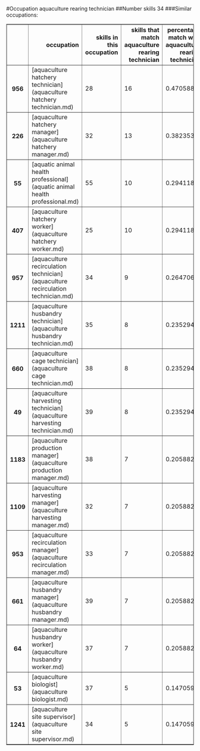#Occupation aquaculture rearing technician
##Number skills 34
###Similar occupations:
<table border="1" class="dataframe">
  <thead>
    <tr style="text-align: right;">
      <th></th>
      <th>occupation</th>
      <th>skills in this occupation</th>
      <th>skills that match aquaculture rearing technician</th>
      <th>percentage match with aquaculture rearing technician</th>
      <th>skills not in aquaculture rearing technician</th>
    </tr>
  </thead>
  <tbody>
    <tr>
      <th>956</th>
      <td>[aquaculture hatchery technician](aquaculture hatchery technician.md)</td>
      <td>28</td>
      <td>16</td>
      <td>0.470588</td>
      <td>12</td>
    </tr>
    <tr>
      <th>226</th>
      <td>[aquaculture hatchery manager](aquaculture hatchery manager.md)</td>
      <td>32</td>
      <td>13</td>
      <td>0.382353</td>
      <td>19</td>
    </tr>
    <tr>
      <th>55</th>
      <td>[aquatic animal health professional](aquatic animal health professional.md)</td>
      <td>55</td>
      <td>10</td>
      <td>0.294118</td>
      <td>45</td>
    </tr>
    <tr>
      <th>407</th>
      <td>[aquaculture hatchery worker](aquaculture hatchery worker.md)</td>
      <td>25</td>
      <td>10</td>
      <td>0.294118</td>
      <td>15</td>
    </tr>
    <tr>
      <th>957</th>
      <td>[aquaculture recirculation technician](aquaculture recirculation technician.md)</td>
      <td>34</td>
      <td>9</td>
      <td>0.264706</td>
      <td>25</td>
    </tr>
    <tr>
      <th>1211</th>
      <td>[aquaculture husbandry technician](aquaculture husbandry technician.md)</td>
      <td>35</td>
      <td>8</td>
      <td>0.235294</td>
      <td>27</td>
    </tr>
    <tr>
      <th>660</th>
      <td>[aquaculture cage technician](aquaculture cage technician.md)</td>
      <td>38</td>
      <td>8</td>
      <td>0.235294</td>
      <td>30</td>
    </tr>
    <tr>
      <th>49</th>
      <td>[aquaculture harvesting technician](aquaculture harvesting technician.md)</td>
      <td>39</td>
      <td>8</td>
      <td>0.235294</td>
      <td>31</td>
    </tr>
    <tr>
      <th>1183</th>
      <td>[aquaculture production manager](aquaculture production manager.md)</td>
      <td>38</td>
      <td>7</td>
      <td>0.205882</td>
      <td>31</td>
    </tr>
    <tr>
      <th>1109</th>
      <td>[aquaculture harvesting manager](aquaculture harvesting manager.md)</td>
      <td>32</td>
      <td>7</td>
      <td>0.205882</td>
      <td>25</td>
    </tr>
    <tr>
      <th>953</th>
      <td>[aquaculture recirculation manager](aquaculture recirculation manager.md)</td>
      <td>33</td>
      <td>7</td>
      <td>0.205882</td>
      <td>26</td>
    </tr>
    <tr>
      <th>661</th>
      <td>[aquaculture husbandry manager](aquaculture husbandry manager.md)</td>
      <td>39</td>
      <td>7</td>
      <td>0.205882</td>
      <td>32</td>
    </tr>
    <tr>
      <th>64</th>
      <td>[aquaculture husbandry worker](aquaculture husbandry worker.md)</td>
      <td>37</td>
      <td>7</td>
      <td>0.205882</td>
      <td>30</td>
    </tr>
    <tr>
      <th>53</th>
      <td>[aquaculture biologist](aquaculture biologist.md)</td>
      <td>37</td>
      <td>5</td>
      <td>0.147059</td>
      <td>32</td>
    </tr>
    <tr>
      <th>1241</th>
      <td>[aquaculture site supervisor](aquaculture site supervisor.md)</td>
      <td>34</td>
      <td>5</td>
      <td>0.147059</td>
      <td>29</td>
    </tr>
  </tbody>
</table>
